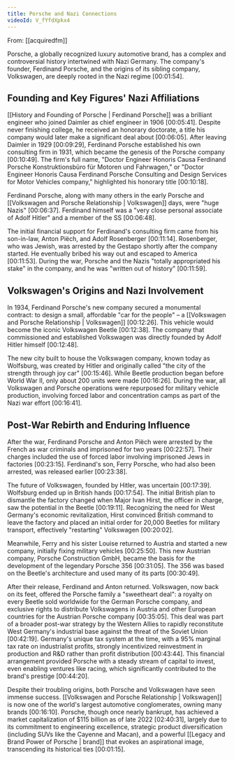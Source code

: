 ```yaml
---
title: Porsche and Nazi Connections
videoId: V_fYfdXpkx4
---
```


From: [[acquiredfm]] <br/> 

Porsche, a globally recognized luxury automotive brand, has a complex and controversial history intertwined with Nazi Germany. The company's founder, Ferdinand Porsche, and the origins of its sibling company, Volkswagen, are deeply rooted in the Nazi regime <a class="yt-timestamp" data-t="00:01:54">[00:01:54]</a>.

## Founding and Key Figures' Nazi Affiliations
[[History and Founding of Porsche | Ferdinand Porsche]] was a brilliant engineer who joined Daimler as chief engineer in 1906 <a class="yt-timestamp" data-t="00:05:41">[00:05:41]</a>. Despite never finishing college, he received an honorary doctorate, a title his company would later make a significant deal about <a class="yt-timestamp" data-t="00:06:05">[00:06:05]</a>. After leaving Daimler in 1929 <a class="yt-timestamp" data-t="00:09:29">[00:09:29]</a>, Ferdinand Porsche established his own consulting firm in 1931, which became the genesis of the Porsche company <a class="yt-timestamp" data-t="00:10:49">[00:10:49]</a>. The firm's full name, "Doctor Engineer Honoris Causa Ferdinand Porsche Konstruktionsbüro für Motoren und Fahrwagen," or "Doctor Engineer Honoris Causa Ferdinand Porsche Consulting and Design Services for Motor Vehicles company," highlighted his honorary title <a class="yt-timestamp" data-t="00:10:18">[00:10:18]</a>.

Ferdinand Porsche, along with many others in the early Porsche and [[Volkswagen and Porsche Relationship | Volkswagen]] days, were "huge Nazis" <a class="yt-timestamp" data-t="00:06:37">[00:06:37]</a>. Ferdinand himself was a "very close personal associate of Adolf Hitler" and a member of the SS <a class="yt-timestamp" data-t="00:06:48">[00:06:48]</a>.

The initial financial support for Ferdinand's consulting firm came from his son-in-law, Anton Piëch, and Adolf Rosenberger <a class="yt-timestamp" data-t="00:11:14">[00:11:14]</a>. Rosenberger, who was Jewish, was arrested by the Gestapo shortly after the company started. He eventually bribed his way out and escaped to America <a class="yt-timestamp" data-t="00:11:53">[00:11:53]</a>. During the war, Porsche and the Nazis "totally appropriated his stake" in the company, and he was "written out of history" <a class="yt-timestamp" data-t="00:11:59">[00:11:59]</a>.

## Volkswagen's Origins and Nazi Involvement
In 1934, Ferdinand Porsche's new company secured a monumental contract: to design a small, affordable "car for the people" – a [[Volkswagen and Porsche Relationship | Volkswagen]] <a class="yt-timestamp" data-t="00:12:26">[00:12:26]</a>. This vehicle would become the iconic Volkswagen Beetle <a class="yt-timestamp" data-t="00:12:38">[00:12:38]</a>. The company that commissioned and established Volkswagen was directly founded by Adolf Hitler himself <a class="yt-timestamp" data-t="00:12:48">[00:12:48]</a>.

The new city built to house the Volkswagen company, known today as Wolfsburg, was created by Hitler and originally called "the city of the strength through joy car" <a class="yt-timestamp" data-t="00:15:46">[00:15:46]</a>. While Beetle production began before World War II, only about 200 units were made <a class="yt-timestamp" data-t="00:16:26">[00:16:26]</a>. During the war, all Volkswagen and Porsche operations were repurposed for military vehicle production, involving forced labor and concentration camps as part of the Nazi war effort <a class="yt-timestamp" data-t="00:16:41">[00:16:41]</a>.

## Post-War Rebirth and Enduring Influence
After the war, Ferdinand Porsche and Anton Piëch were arrested by the French as war criminals and imprisoned for two years <a class="yt-timestamp" data-t="00:22:57">[00:22:57]</a>. Their charges included the use of forced labor involving imprisoned Jews in factories <a class="yt-timestamp" data-t="00:23:15">[00:23:15]</a>. Ferdinand's son, Ferry Porsche, who had also been arrested, was released earlier <a class="yt-timestamp" data-t="00:23:38">[00:23:38]</a>.

The future of Volkswagen, founded by Hitler, was uncertain <a class="yt-timestamp" data-t="00:17:39">[00:17:39]</a>. Wolfsburg ended up in British hands <a class="yt-timestamp" data-t="00:17:54">[00:17:54]</a>. The initial British plan to dismantle the factory changed when Major Ivan Hirst, the officer in charge, saw the potential in the Beetle <a class="yt-timestamp" data-t="00:19:11">[00:19:11]</a>. Recognizing the need for West Germany's economic revitalization, Hirst convinced British command to leave the factory and placed an initial order for 20,000 Beetles for military transport, effectively "restarting" Volkswagen <a class="yt-timestamp" data-t="00:20:02">[00:20:02]</a>.

Meanwhile, Ferry and his sister Louise returned to Austria and started a new company, initially fixing military vehicles <a class="yt-timestamp" data-t="00:25:50">[00:25:50]</a>. This new Austrian company, Porsche Construction GmbH, became the basis for the development of the legendary Porsche 356 <a class="yt-timestamp" data-t="00:31:05">[00:31:05]</a>. The 356 was based on the Beetle's architecture and used many of its parts <a class="yt-timestamp" data-t="00:30:49">[00:30:49]</a>.

After their release, Ferdinand and Anton returned. Volkswagen, now back on its feet, offered the Porsche family a "sweetheart deal": a royalty on every Beetle sold worldwide for the German Porsche company, and exclusive rights to distribute Volkswagens in Austria and other European countries for the Austrian Porsche company <a class="yt-timestamp" data-t="00:35:05">[00:35:05]</a>. This deal was part of a broader post-war strategy by the Western Allies to rapidly reconstitute West Germany's industrial base against the threat of the Soviet Union <a class="yt-timestamp" data-t="00:42:19">[00:42:19]</a>. Germany's unique tax system at the time, with a 95% marginal tax rate on industrialist profits, strongly incentivized reinvestment in production and R&D rather than profit distribution <a class="yt-timestamp" data-t="00:43:44">[00:43:44]</a>. This financial arrangement provided Porsche with a steady stream of capital to invest, even enabling ventures like racing, which significantly contributed to the brand's prestige <a class="yt-timestamp" data-t="00:44:20">[00:44:20]</a>.

Despite their troubling origins, both Porsche and Volkswagen have seen immense success. [[Volkswagen and Porsche Relationship | Volkswagen]] is now one of the world's largest automotive conglomerates, owning many brands <a class="yt-timestamp" data-t="00:16:10">[00:16:10]</a>. Porsche, though once nearly bankrupt, has achieved a market capitalization of $115 billion as of late 2022 <a class="yt-timestamp" data-t="02:40:31">[02:40:31]</a>, largely due to its commitment to engineering excellence, strategic product diversification (including SUVs like the Cayenne and Macan), and a powerful [[Legacy and Brand Power of Porsche | brand]] that evokes an aspirational image, transcending its historical ties <a class="yt-timestamp" data-t="00:01:15">[00:01:15]</a>.